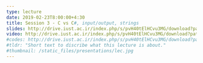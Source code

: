 ```yaml
---
type: lecture
date: 2019-02-23T8:00:00+4:30
title: Session 3 - C vs C#, input/output, strings
slides: http://drive.iust.ac.ir/index.php/s/pvH40tElHCvu3MG/download?path=%2FSlides&files=AP_Session3.pdf
video: http://drive.iust.ac.ir/index.php/s/pvH40tElHCvu3MG/download?path=%2FClassVideos&files=S3.mp4
#codes: http://drive.iust.ac.ir/index.php/s/pvH40tElHCvu3MG/download?path=%2FCode&files=S3.zip
#tldr: "Short text to discribe what this lecture is about."
#thumbnail: /static_files/presentations/lec.jpg
---
```

